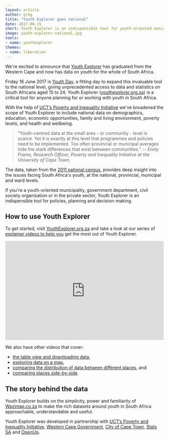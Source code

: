 ```yaml
---
layout: article
author: greg
title: "Youth Explorer goes national"
date: 2017-06-15
short: Youth Explorer is an indispensible tool for youth-oriented municipalities, government departments and civil society organisations.
image: youth-explorer-national.jpg
tools:
- name: youthexplorer
themes:
- name: liberation
---
```


We're excited to announce that [Youth Explorer](https://youthexplorer.org.za) has graduated from the Western Cape and now has data on youth for the whole of South Africa.

Friday 16 June 2017 is [Youth Day](https://en.wikipedia.org/wiki/Youth_Day), a fitting day to expand this invaluable tool to the national level, giving unprecedented access to data and statistics on South Africans aged 15 to 24. Youth Explorer ([youthexplorer.org.za](https://youthexplorer.org.za)) is a critical tool for anyone planning for or working with youth in South Africa.

With the help of [UCT’s Poverty and Inequality Initiative](http://www.povertyandinequality.uct.ac.za/) we've broadened the scope of Youth Explorer to include national data on demographics, education, economic opportunities, family and living environment, poverty levels, and health and wellbeing.

> “Youth-centred data at the small area - or community - level is scarce. Yet it is exactly at this level that programmes and policies need to be implemented. Too often provincial or municipal averages hide the stark differences that exist between communities.” -- *Emily Frame, Research Officer, Poverty and Inequality Initiative at the University of Cape Town*.

The data, taken from the [2011 national census](http://www.statssa.gov.za/?page_id=3839), provides deep insight into the issues facing South Africa's youth, at the national, provincial, municipal and ward levels.

If you're a youth-oriented municipality, government department, civil society organisation or in the private sector, Youth Explorer is an indispensible tool for policies, planning and decision-making.

## How to use Youth Explorer

To get started, visit [YouthExplorer.org.za](https://youthexplorer.org.za) and take a look at our series of [explainer videos to help you](https://youthexplorer.org.za/help) get the most out of Youth Explorer.

<iframe width="100%" height="315" src="https://www.youtube.com/embed/do5XexPJhDc?list=PL7MJ_sFHs952rlUTNpQr7-n9UwQWkBXyx" frameborder="0" allowfullscreen=""></iframe>

We also have other videos that cover:

* [the table view and downloading data](https://www.youtube.com/watch?list=PL7MJ_sFHs952rlUTNpQr7-n9UwQWkBXyx&v=bynx320D5kY),
* [exploring data on a map](https://www.youtube.com/watch?list=PL7MJ_sFHs952rlUTNpQr7-n9UwQWkBXyx&v=IHVWdv-Yuos),
* [comparing the distribution of data between different places](https://www.youtube.com/watch?list=PL7MJ_sFHs952rlUTNpQr7-n9UwQWkBXyx&v=jhzGFGSAJ9o), and
* [comparing places side-by-side](https://www.youtube.com/watch?list=PL7MJ_sFHs952rlUTNpQr7-n9UwQWkBXyx&v=1I8RPPJ0g1c).

## The story behind the data

Youth Explorer builds on the simplicity, power and familiarity of [Wazimap.co.za](https://wazimap.co.za/) to make the rich datasets around youth in South Africa approachable, understandable and useful.

Youth Explorer was developed in partnership with [UCT’s Poverty and Inequality Initiative](http://www.povertyandinequality.uct.ac.za/), [Western Cape Government](https://www.westerncape.gov.za/), [City of Cape Town](http://www.capetown.gov.za/), [Stats SA](http://www.statssa.gov.za/) and [OpenUp](https://openup.org.za/). 
